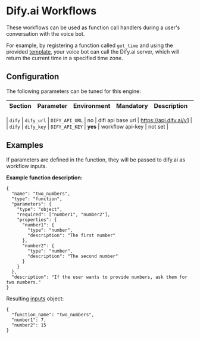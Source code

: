# Dify.ai Workflows

These workflows can be used as function call handlers during a user's conversation with the voice bot.

For example, by registering a function called `get_time` and using the provided [template](https://github.com/estvita/dify-templates/blob/main/opensips/demo%20function.yml), your voice bot can call the Dify.ai server, which will return the current time in a specified time zone.

## Configuration

The following parameters can be tuned for this engine:

| Section  | Parameter    | Environment | Mandatory | Description | Default |
|----------|--------------|-------------|-----------|-------------|---------|

| `dify` | `dify_url`  | `DIFY_API_URL` | no | difi api base url | https://api.dify.ai/v1 |
| `dify` | `dify_key`  | `DIFY_API_KEY` | **yes** | workflow api-key | not set |


## Examples

If parameters are defined in the function, they will be passed to dify.ai as workflow inputs.

**Example function description:**

```
{
  "name": "two_numbers",
  "type": "function",
  "parameters": {
    "type": "object",
    "required": ["number1", "number2"],
    "properties": {
      "number1": {
        "type": "number",
        "description": "The first number"
      },
      "number2": {
        "type": "number",
        "description": "The second number"
      }
    }
  },
  "description": "If the user wants to provide numbers, ask them for two numbers."
}
```

Resulting [inputs](https://docs.dify.ai/en/guides/workflow/node/start#input-field) object:

```
{
  "function_name": "two_numbers",
  "number1": 7,
  "number2": 15
}
```